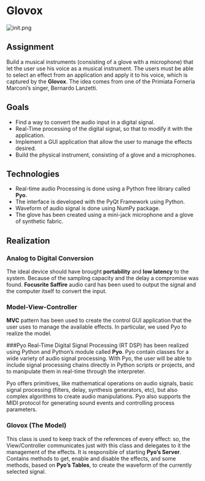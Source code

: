 # Glovox
![init.png](/Images/init.png)

## Assignment
Build a musical instruments (consisting of a glove with a microphone) that let the user use his voice as a musical instrument.
The users must be able to select an effect from an application and apply it to his voice, which is captured by the **Glovox**.
The idea comes from one of the Primiata Forneria Marconi’s singer, Bernardo Lanzetti.

## Goals
 - Find a way to convert the audio input in a digital signal.
 - Real-Time processing of the digital signal, so that to modify it with the application.
 - Implement a GUI application that allow the user to manage the effects desired.
 - Build the physical instrument, consisting of a glove and a microphones.

## Technologies
 - Real-time audio Processing is done using a Python free library called **Pyo**.
 - The interface is developed with the PyQt Framework using Python. 
 - Waveform of audio signal is done using NumPy package.
 - The glove has been created using a mini-jack microphone and a glove of synthetic fabric.

## Realization
### Analog to Digital Conversion
The ideal device should have brought **portability** and **low latency** to the system.
Because of the sampling capacity and the delay a compromise was found.
**Focusrite Saffire** audio card has been used to output the signal and the computer itself to convert the input.

### Model-View-Controller
**MVC** pattern has been used to create the control GUI application that the user uses to manage the available effects. In particular, we used Pyo to realize the model. 

###Pyo
Real-Time Digital Signal Processing (RT DSP) has been realized using Python and Python’s module called **Pyo**.
Pyo contain classes for a wide variety of audio signal processing.
With Pyo, the user will be able to include signal processing chains directly in Python scripts or projects, and to manipulate them in real-time through the interpreter.

Pyo offers primitives, like mathematical operations on audio signals, basic signal processing (filters, delay, synthesis generators, etc), but also complex algorithms to create audio manipulations.
Pyo also supports the MIDI protocol for generating sound events and controlling process parameters.

### Glovox (The Model)
This class is used to keep track of the references of every effect: so, the View/Controller communicates just with this class and delegates to it the management of the effects.
It is responsible of starting **Pyo’s Server**.
Contains methods to get, enable and disable the effects, and some methods, based on **Pyo’s Tables**, to create the waveform of the currently selected signal.

